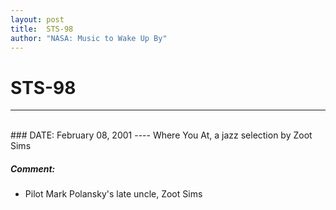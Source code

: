```yaml
---
layout: post
title:  STS-98
author: "NASA: Music to Wake Up By"
---
```


# STS-98
----
<br/>
### DATE: February 08, 2001
----
Where You At, a jazz selection by Zoot Sims

##### Comment:
* Pilot Mark Polansky's late uncle, Zoot Sims
